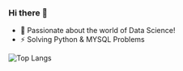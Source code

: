 ### Hi there 👋
- 🌱 Passionate about the world of Data Science!
- ⚡ Solving Python & MYSQL Problems
<!--
**yzcalp/yzcalp** is a ✨ _special_ ✨ repository because its `README.md` (this file) appears on your GitHub profile.

Here are some ideas to get you started:

- 🔭 I’m currently working on ...
- 🌱 I’m currently learning ...
- 💬 Ask me about ...
- 📫 How to reach me: ...
- ⚡ Fun fact: ...
-->

![Top Langs](https://github-readme-stats.vercel.app/api/top-langs/?username=yzcalp&layout=compact)
